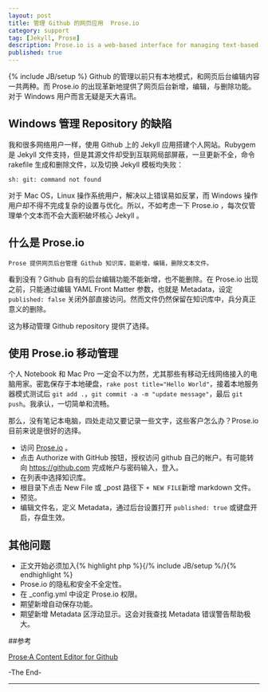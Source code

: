 ```yaml
---
layout: post
title: 管理 Github 的网页应用  Prose.io 
category: support
tag: [Jekyll, Prose]
description: Prose.io is a web-based interface for managing text-based content in your GitHub repositories.
published: true
---
```

{% include JB/setup %}
Github 的管理以前只有本地模式，和网页后台编辑内容一共两种。而 Prose.io 的出现革新地提供了网页后台新增，编辑，与删除功能。 对于 Windows 用户而言无疑是天大喜讯。

## Windows 管理 Repository 的缺陷

我和很多网络用户一样，使用 Github 上的 Jekyll 应用搭建个人网站。Rubygem 是 Jekyll 文件支持，但是其源文件却受到互联网局部屏蔽，一旦更新不全，命令 rakefile 生成和删除文件，以及切换 Jekyll 模板均失败：

	sh: git: command not found
    
对于 Mac OS，Linux 操作系统用户，解决以上错误易如反掌，而 Windows 操作用户却不得不完成复杂的设置与优化。所以，不如考虑一下 Prose.io ，每次仅管理单个文本而不会大面积破坏核心 Jekyll 。

## 什么是 Prose.io 

	Prose 提供网页后台管理 Github 知识库，能新增，编辑，删除文本文件。

看到没有？Github 自有的后台编辑功能不能新增，也不能删除。在 Prose.io 出现之前，只能通过编辑 YAML Front Matter 参数，也就是 Metadata，设定 `published: false` 关闭外部直接访问。然而文件仍然保留在知识库中，兵分真正意义的删除。

这为移动管理 Github repository 提供了选择。

## 使用 Prose.io 移动管理

个人 Notebook 和 Mac Pro 一定会不以为然，尤其那些有移动无线网络接入的电脑用家。密匙保存于本地硬盘，`rake post title="Hello World"`，接着本地服务器模式测试后 `git add .`，`git commit -a -m "update message"`，最后 `git push`。我承认，一切简单和流畅。

那么，没有笔记本电脑，四处走动又要记录一些文字，这些客户怎么办？Prose.io 目前来说是很好的选择。

* 访问 [Prose.io](http://prose.io/) 。
* 点击 Authorize with GitHub 按钮，授权访问 github 自己的帐户。有可能转向 https://github.com 完成帐户与密码输入，登入。
* 在列表中选择知识库。
* 根目录下点击 New File 或 _post 路径下 `+ NEW FILE`新增 markdown 文件。
* 预览。
* 编辑文件名，定义 Metadata，通过后台设置打开 `published: true` 或键盘开启，存盘生效。

## 其他问题

* 正文开始必须加入{% highlight php %}{/% include JB/setup %/}{% endhighlight %}
* Prose.io 的隐私和安全不全定性。
* 在 _config.yml 中设定 Prose.io 权限。
* 期望新增自动保存功能。
* 期望新增 Metadata 区浮动显示。这会对我查找 Metadata 错误警告帮助极大。

##参考

[Prose·A Content Editor for Github](http://prose.io/help/getting-started.html)

-The End-

------

